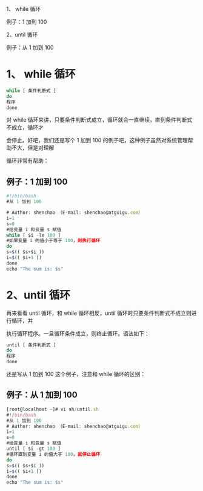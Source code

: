 

1、 while 循环


例子：1 加到 100


2、until 循环


例子：从 1 加到 100


# 1、 while 循环


```javascript
while [ 条件判断式 ]
do
程序
done
```

对 while 循环来讲，只要条件判断式成立，循环就会一直继续，直到条件判断式不成立，循环才


会停止。好吧，我们还是写个 1 加到 100 的例子吧，这种例子虽然对系统管理帮助不大，但是对理解


循环非常有帮助：


## 例子：1 加到 100


```javascript
#!/bin/bash
#从 1 加到 100

# Author: shenchao （E-mail: shenchao@atguigu.com）
i=1
s=0
#给变量 i 和变量 s 赋值
while [ $i -le 100 ]
#如果变量 i 的值小于等于 100，则执行循环
do
s=$(( $s+$i ))
i=$(( $i+1 ))
done
echo "The sum is: $s"
```



# 2、until 循环


再来看看 until 循环，和 while 循环相反，until 循环时只要条件判断式不成立则进行循环，并


执行循环程序。一旦循环条件成立，则终止循环。语法如下：


```javascript
until [ 条件判断式 ]
do
程序
done
```

还是写从 1 加到 100 这个例子，注意和 while 循环的区别：


## 例子：从 1 加到 100


```javascript
[root@localhost ~]# vi sh/until.sh
#!/bin/bash
#从 1 加到 100
# Author: shenchao （E-mail: shenchao@atguigu.com）
i=1
s=0
#给变量 i 和变量 s 赋值
until [ $i -gt 100 ]
#循环直到变量 i 的值大于 100，就停止循环
do
s=$(( $s+$i ))
i=$(( $i+1 ))
done
echo "The sum is: $s"
```

